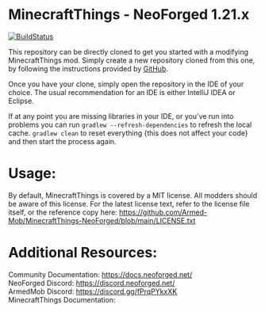 
MinecraftThings - NeoForged 1.21.x
=======
[![BuildStatus](https://github.com/Armed-Mob/MinecraftThings-NeoForged?branch=main)](https://github.com/Armed-Mob/MinecraftThings-NeoForged)

This repository can be directly cloned to get you started with a modifying MinecraftThings
mod. Simply create a new repository cloned from this one, by following the
instructions provided by [GitHub](https://docs.github.com/en/repositories/creating-and-managing-repositories/creating-a-repository-from-a-template).

Once you have your clone, simply open the repository in the IDE of your choice. The usual recommendation for an IDE is either IntelliJ IDEA or Eclipse.

If at any point you are missing libraries in your IDE, or you've run into problems you can
run `gradlew --refresh-dependencies` to refresh the local cache. `gradlew clean` to reset everything 
{this does not affect your code} and then start the process again.

Usage:
============
By default, MinecraftThings is covered by a MIT license. All modders should be aware of this
license. For the latest license text, refer to the license file itself, or the reference copy here:
https://github.com/Armed-Mob/MinecraftThings-NeoForged/blob/main/LICENSE.txt

Additional Resources: 
==========
Community Documentation: https://docs.neoforged.net/  
NeoForged Discord: https://discord.neoforged.net/  
ArmedMob Discord: https://discord.gg/fPrqPYkxXK  
MinecraftThings Documentation:  
